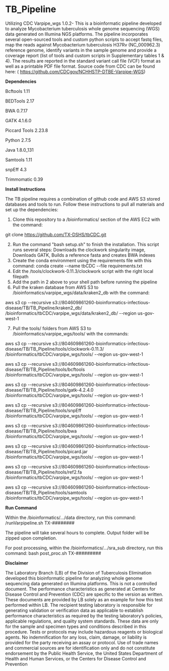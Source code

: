 # TB_Pipeline

Utilizing CDC Varpipe_wgs 1.0.2- This is a bioinformatic pipeline developed to analyze Mycobacterium tuberculosis whole genome sequencing (WGS) data generated on Illumina NGS platforms. The pipeline incorporates several open-sourced tools and custom python scripts to accept fastq files, map the reads against Mycobacterium tuberculosis H37Rv (NC_000962.3) reference genome, identify variants in the sample genome and provide a coverage report (list of tools and custom scripts in Supplementary tables 1 & 4). The results are reported in the standard variant call file (VCF) format as well as a printable PDF file format. Source code from CDC can be found here: ( https://github.com/CDCgov/NCHHSTP-DTBE-Varpipe-WGS)


**Dependencies**

Bcftools 1.11

BEDTools 2.17

BWA 0.7.17

GATK 4.1.6.0

Piccard Tools 2.23.8

Python 2.7.5

Java 1.8.0_131

Samtools 1.11

snpEff 4.3

Trimmomatic 0.39


**Install Instructions**

The TB pipeline requires a combination of github code and AWS S3 stored databases and tools to run. Follow these instructions to pull all materials and set up the dependencies:

1. Clone this repository to a /bioinformatics/ section of the AWS EC2 with the command: 

git clone  https://github.com/TX-DSHS/tbCDC.git

2. Run the command "bash setup.sh" to finish the installation. This script runs several steps: Downloads the clockwork singularity image, Downloads GATK, Builds a reference fasta and creates BWA indexes
3. Create the conda environment using the requirements file with this command: conda create --name tbCDC --file requirements.txt
4. Edit the /tools/clockwork-0.11.3/clockwork script with the right local filepath
5. Add the path in 2 above to your shell path before running the pipeline
6. Pull the kraken database from AWS S3 to /bioinformatics/varpipe_wgs/data/kraken2_db with the command: 

aws s3 cp --recursive s3://804609861260-bioinformatics-infectious-disease/TB/TB_Pipeline/kraken2_db/ /bioinformatics/tbCDC/varpipe_wgs/data/kraken2_db/ --region us-gov-west-1

7. Pull the tools/ folders from AWS S3 to /bioinformatics/varpipe_wgs/tools/ with the commands: 

aws s3 cp --recursive s3://804609861260-bioinformatics-infectious-disease/TB/TB_Pipeline/tools/clockwork-0.11.3/ /bioinformatics/tbCDC/varpipe_wgs/tools/ --region us-gov-west-1

aws s3 cp --recursive s3://804609861260-bioinformatics-infectious-disease/TB/TB_Pipeline/tools/bcftools /bioinformatics/tbCDC/varpipe_wgs/tools/ --region us-gov-west-1

aws s3 cp --recursive s3://804609861260-bioinformatics-infectious-disease/TB/TB_Pipeline/tools/gatk-4.2.4.0 /bioinformatics/tbCDC/varpipe_wgs/tools/ --region us-gov-west-1

aws s3 cp --recursive s3://804609861260-bioinformatics-infectious-disease/TB/TB_Pipeline/tools/snpEff /bioinformatics/tbCDC/varpipe_wgs/tools/ --region us-gov-west-1

aws s3 cp --recursive s3://804609861260-bioinformatics-infectious-disease/TB/TB_Pipeline/tools/bwa /bioinformatics/tbCDC/varpipe_wgs/tools/ --region us-gov-west-1

aws s3 cp --recursive s3://804609861260-bioinformatics-infectious-disease/TB/TB_Pipeline/tools/picard.jar /bioinformatics/tbCDC/varpipe_wgs/tools/ --region us-gov-west-1

aws s3 cp --recursive s3://804609861260-bioinformatics-infectious-disease/TB/TB_Pipeline/tools/ref2.fa /bioinformatics/tbCDC/varpipe_wgs/tools/ --region us-gov-west-1

aws s3 cp --recursive s3://804609861260-bioinformatics-infectious-disease/TB/TB_Pipeline/tools/samtools /bioinformatics/tbCDC/varpipe_wgs/tools/ --region us-gov-west-1






**Run Command**

Within the /bioinformatics/.../data directory, run this command:
/runVarpipeline.sh TX-########

The pipeline will take several hours to complete. Output folder will be zipped upon completion.

For post processing, within the /bioinformatics/.../sra_sub directory, run this command: 
bash post_proc.sh TX-#########



**Disclaimer** 

The Laboratory Branch (LB) of the Division of Tuberculosis Elimination developed this bioinformatic pipeline for analyzing whole genome sequencing data generated on Illumina platforms. This is not a controlled document. The performance characteristics as generated at Centers for Disease Control and Prevention (CDC) are specific to the version as written. These documents are provided by LB solely as an example for how this test performed within LB.  The recipient testing laboratory is responsible for generating validation or verification data as applicable to establish performance characteristics as required by the testing laboratory’s policies, applicable regulations, and quality system standards. These data are only for the sample and specimen types and conditions described in this procedure. Tests or protocols may include hazardous reagents or biological agents. No indemnification for any loss, claim, damage, or liability is provided for the party receiving an assay or protocol. Use of trade names and commercial sources are for identification only and do not constitute endorsement by the Public Health Service, the United States Department of Health and Human Services, or the Centers for Disease Control and Prevention
